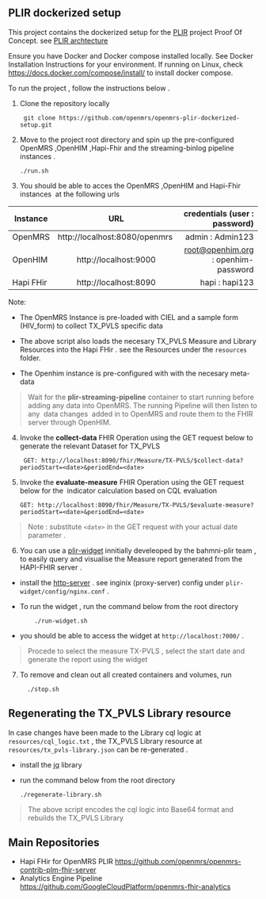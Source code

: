## PLIR dockerized setup
This project contains the dockerized setup for the [PLIR](https://wiki.openmrs.org/pages/viewpage.action?pageId=235278351) project Proof Of Concept.
see [PLIR archtecture](https://wiki.openmrs.org/display/projects/Architectural+Design+Approach+to+support+an+integrated+approach+to+patient-level+indicator+reporting+for+OpenMRS)

Ensure you have Docker and Docker compose installed locally.
See Docker Installation Instructions for your environment.  If running on Linux, check https://docs.docker.com/compose/install/ to install docker compose.

To run the project , follow the instructions below .
1. Clone the repository locally

        git clone https://github.com/openmrs/openmrs-plir-dockerized-setup.git

2. Move to the project root directory and spin up the pre-configured OpenMRS ,OpenHIM ,Hapi-Fhir and the streaming-binlog pipeline instances . 

       ./run.sh

3. You should be able to acces the OpenMRS ,OpenHIM and Hapi-Fhir instances  at the following urls



| Instance  |     URL       | credentials (user : password)|
|---------- |:-------------:|------:                       |
| OpenMRS   |  http://localhost:8080/openmrs  | admin : Admin123 |
| OpenHIM   |    http://localhost:9000  |  root@openhim.org : openhim-password |
| Hapi FHir | http://localhost:8090 |    hapi : hapi123| 


   Note:
 * The OpenMRS Instance is pre-loaded with CIEL and a  sample form (HIV_form) to collect TX_PVLS specific data

 * The above script also loads the necesary TX_PVLS Measure and Library Resources into the Hapi FHir . see the Resources under the `resources` folder.

 * The Openhim instance is pre-configured with with the necesary meta-data

  > Wait for the **plir-streaming-pipeline** container to start running before adding any data into OpenMRS. The running Pipeline will then listen to any  data changes  added in to OpenMRS and route them to the FHIR server through OpenHIM.

   

  4. Invoke the **collect-data** FHIR Operation using the GET request below to generate the relevant Dataset for TX_PVLS


          GET: http://localhost:8090/fhir/Measure/TX-PVLS/$collect-data?periodStart=<date>&periodEnd=<date>
   

  5. Invoke the  **evaluate-measure** FHIR Operation using the GET request below for the  indicator calculation based on CQL evaluation

         GET: http://localhost:8090/fhir/Measure/TX-PVLS/$evaluate-measure?periodStart=<date>&periodEnd=<date> 
         
  > Note : substitute `<date>` in the GET request with your actual date parameter  .  

   6. You can use a [plir-widget](https://github.com/mozzy11/plir-widget) innitially develeoped by the bahmni-plir team , to easily query and  visualise the Measure report generated from the HAPI-FHIR server .
   
* install the [http-server](https://www.npmjs.com/package/http-server)  .
 see inginix (proxy-server) config under  `plir-widget/config/nginx.conf`  . 
* To run the widget , run the command below from the root directory



          ./run-widget.sh  


 * you should be able to access the widget at `http://localhost:7000/` .

>  Procede to select the measure  TX-PVLS ,
      select the start date and generate the report using the widget
      


 7. To remove and clean out all created containers and volumes, run

          ./stop.sh

 ## Regenerating the TX_PVLS Library resource    
 In case changes have been made to the Library cql logic at  `resources/cql_logic.txt`  , the  TX_PVLS Library resource  at  `resources/tx_pvls-library.json`  can be re-generated .

 * install the [jq](https://linuxhint.com/bash_jq_command/) library 

 * run the command below from the root directory

       ./regenerate-library.sh
  > The above script encodes the cql logic into Base64 format and rebuilds the TX_PVLS Library     

## Main Repositories
* Hapi FHir for OpenMRS PLIR https://github.com/openmrs/openmrs-contrib-plm-fhir-server
* Analytics Engine Pipeline   https://github.com/GoogleCloudPlatform/openmrs-fhir-analytics



